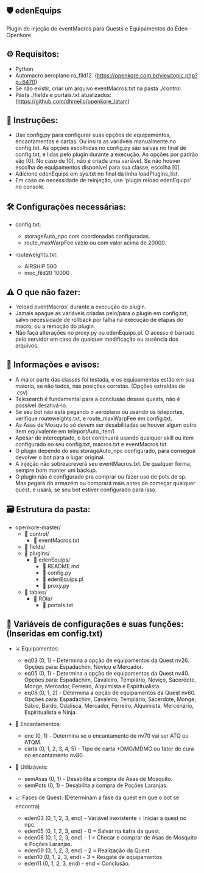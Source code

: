 ## 🛡️ edenEquips
Plugin de injeção de eventMacros para Quests e Equipamentos do Éden - Openkore

## ⚙️ Requisitos:

  - Python
  - Automacro aeroplano ra_fild12. (https://openkore.com.br/viewtopic.php?p=6470)
  - Se não existir, criar um arquivo eventMacros.txt na pasta ./control.
  - Pasta ./fields e portals.txt atualizados: (https://github.com/dhmello/openkore_latam)

## 📝 Instruções:

  - Use config.py para configurar suas opções de equipamentos, encantamentos e cartas.
    Ou insira as variáveis manualmente no config.txt.
    As opções escolhidas no config.py são salvas no final de config.txt,
    e lidas pelo plugin durante a execução.
    As opções por padrão são [0]. No caso de [0], não é criada uma variável.
    Se não houver escolha de equipamentos disponível para sua classe, escolha [0].
  - Adicione edenEquips em sys.txt no final da linha loadPlugins_list.
  - Em caso de necessidade de reinjeção, use 'plugin reload edenEquips' no console.

## 🛠️ Configurações necessárias:

* config.txt:
  - storageAuto_npc com coordenadas configuradas.
  - route_maxWarpFee vazio ou com valor acima de 20000.

* routeweights.txt:
  - AIRSHIP 500
  - moc_fild20 10000

## ⚠️ O que não fazer:

  - 'reload eventMacros' durante a execução do plugin.
  - Jamais apague as variáveis criadas pelo/para o plugin em config.txt, salvo necessidade
    de rollback por falha na execução de etapas do macro, ou a remoção do plugin.
  - Não faça alterações no proxy.py ou edenEquips.pl. O acesso é barrado pelo servidor
    em caso de qualquer modificação ou ausência dos arquivos.

## 📢 Informações e avisos:

  - A maior parte das classes foi testada, e os equipamentos estão em sua maioria, se não todos,
    nas posições corretas. (Opções extraídas de .csv)
  - Telesearch é fundamental para a conclusão dessas quests, não é possível desativá-lo.
  - Se seu bot não está pegando o aeroplano ou usando os teleportes, verifique routeweights.txt,
    e route_maxWarpFee em config.txt.
  - As Asas de Mosquito só devem ser desabilitadas se houver algum outro item equivalente
    em teleportAuto_item1.
  - Apesar de interceptado, o bot continuará usando qualquer skill ou item configurado no
    seu config.txt, macros.txt e eventMacros.txt.
  - O plugin depende do seu storageAuto_npc configurado, para conseguir devolver o bot para o
    lugar original.
  - A injeção não sobrescreverá seu eventMacros.txt. De qualquer forma, sempre bom manter um backup.
  - O plugin não é configurado pra comprar ou fazer uso de pots de sp. Mas pegará do armazém ou
    comprará mais antes de começar qualquer quest, e usará, se seu bot estiver configurado para isso.

## 🗃️ Estrutura da pasta:

- openkore-master/
  * 📁 control/
    * 📄 eventMacros.txt
  * 📁 fields/
  * 📁 plugins/
    * 📁 edenEquips/
      * 📄 README.md
      * 📄 config.py
      * 📄 edenEquips.pl
      * 📄 proxy.py
  * 📁 tables/
    * 📁 ROla/
      * 📄 portals.txt




## 💾 Variáveis de configurações e suas funções: (Inseridas em config.txt)

* ⚔️ Equipamentos:

  - eq03 (0, 1) - Determina a opção de equipamentos da Quest nv26.
    Opções para: Espadachim, Noviço e Mercador.
  - eq05 (0, 1) - Determina a opção de equipamentos da Quest nv40.
    Opções para: Espadachim, Cavaleiro, Templário, Noviço, Sacerdote, Monge, Mercador,
    Ferreiro, Alquimista e Espiritualista.
  - eq08 (0, 1, 2) - Determina a opção de equipamentos da Quest nv60.
    Opções para: Espadachim, Cavaleiro, Templário, Sacerdote, Monge, Sábio, Bardo, 
    Odalisca, Mercador, Ferreiro, Alquimista, Mercenário, Espiritualista e Ninja.

* 💎 Encantamentos:

  - enc (0, 1) - Determina se o encantamento de nv70 vai ser ATQ ou ATQM.
  - carta (0, 1, 2, 3, 4, 5) - Tipo de carta +DMG/MDMG ou fator de cura no encantamento nv80.

* 🧪 Utilizáveis:

  - semAsas (0, 1) - Desabilita a compra de Asas de Mosquito.
  - semPots (0, 1) - Desabilita a compra de Poções Laranjas.

* 📈 Fases de Quest: (Determinam a fase da quest em que o bot se encontra)

  - eden03 (0, 1, 2, 3, end)	- Variável inexistente = Iniciar a quest no npc.
  - eden05 (0, 1, 2, 3, end)	- 0 = Salvar na kafra da quest.
  - eden08 (0, 1, 2, 3, end)	- 1 = Checar e comprar de Asas de Mosquito e Poções Laranjas.
  - eden09 (0, 1, 2, 3, end)	- 2 = Realização da Quest.
  - eden10 (0, 1, 2, 3, end)	- 3 = Resgate de equipamentos.
  - eden11 (0, 1, 2, 3, end)	- end = Conclusão.
